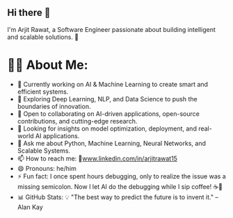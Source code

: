 ## Hi there 👋
  I'm Arjit Rawat, a Software Engineer passionate about building intelligent and scalable solutions. 🚀
# 👨‍💻 About Me:
- 🔭  Currently working on AI & Machine Learning to create smart and efficient systems.
- 🌱 Exploring Deep Learning, NLP, and Data Science to push the boundaries of innovation.
- 👯 Open to collaborating on AI-driven applications, open-source contributions, and cutting-edge research.
- 🤔 Looking for insights on model optimization, deployment, and real-world AI applications.
- 💬 Ask me about Python, Machine Learning, Neural Networks, and Scalable Systems.
- 📫 How to reach me: 🔗www.linkedin.com/in/arjitrawat15 
- 😄 Pronouns: he/him
- ⚡ Fun fact: I once spent hours debugging, only to realize the issue was a missing semicolon. Now I let AI do the debugging while I sip coffee! ☕🤖
- 📊 GitHub Stats:
💡 "The best way to predict the future is to invent it." – Alan Kay
